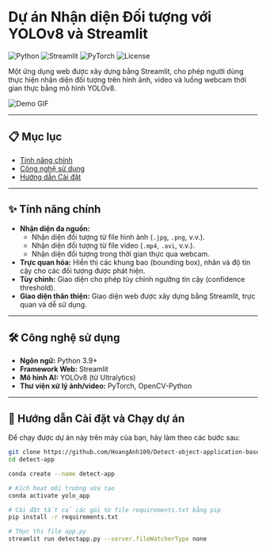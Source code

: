 # Dự án Nhận diện Đối tượng với YOLOv8 và Streamlit

![Python](https://img.shields.io/badge/Python-3.9+-blue?style=for-the-badge&logo=python)
![Streamlit](https://img.shields.io/badge/Streamlit-1.25+-red?style=for-the-badge&logo=streamlit)
![PyTorch](https://img.shields.io/badge/PyTorch-2.0+-orange?style=for-the-badge&logo=pytorch)
![License](https://img.shields.io/badge/License-MIT-green?style=for-the-badge)

Một ứng dụng web được xây dựng bằng Streamlit, cho phép người dùng thực hiện nhận diện đối tượng trên hình ảnh, video và luồng webcam thời gian thực bằng mô hình YOLOv8.

![Demo GIF](https://github.com/ultralytics/assets/raw/main/yolov8/banner.png)

---

## 📋 Mục lục

- [Tính năng chính](#-tính-năng-chính)
- [Công nghệ sử dụng](#-công-nghệ-sử-dụng)
- [Hướng dẫn Cài đặt](#-hướng-dẫn-cài-đặt-và-chạy-dự-án)



---

## ✨ Tính năng chính

-   **Nhận diện đa nguồn:**
    -   Nhận diện đối tượng từ file hình ảnh (`.jpg`, `.png`, v.v.).
    -   Nhận diện đối tượng từ file video (`.mp4`, `.avi`, v.v.).
    -   Nhận diện đối tượng trong thời gian thực qua webcam.
-   **Trực quan hóa:** Hiển thị các khung bao (bounding box), nhãn và độ tin cậy cho các đối tượng được phát hiện.
-   **Tùy chỉnh:** Giao diện cho phép tùy chỉnh ngưỡng tin cậy (confidence threshold).
-   **Giao diện thân thiện:** Giao diện web được xây dựng bằng Streamlit, trực quan và dễ sử dụng.

---

## 🛠️ Công nghệ sử dụng

-   **Ngôn ngữ:** Python 3.9+
-   **Framework Web:** Streamlit
-   **Mô hình AI:** YOLOv8 (từ Ultralytics)
-   **Thư viện xử lý ảnh/video:** PyTorch, OpenCV-Python

---

## 🚀 Hướng dẫn Cài đặt và Chạy dự án

Để chạy được dự án này trên máy của bạn, hãy làm theo các bước sau:

```bash
git clone https://github.com/HoangAnh109/Detect-object-application-based-YOLOv8-with-Streamlit.git detect-app
cd detect-app

conda create --name detect-app

# Kích hoạt môi trường vừa tạo
conda activate yolo_app

# Cài đặt tất cả các gói từ file requirements.txt bằng pip
pip install -r requirements.txt

# Thực thi file app.py
streamlit run detectapp.py --server.fileWatcherType none

